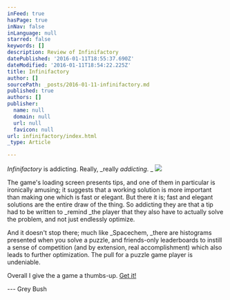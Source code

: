 ```yaml
---
inFeed: true
hasPage: true
inNav: false
inLanguage: null
starred: false
keywords: []
description: Review of Infinifactory
datePublished: '2016-01-11T18:55:37.690Z'
dateModified: '2016-01-11T18:54:22.225Z'
title: Infinifactory
author: []
sourcePath: _posts/2016-01-11-infinifactory.md
published: true
authors: []
publisher:
  name: null
  domain: null
  url: null
  favicon: null
url: infinifactory/index.html
_type: Article

---
```

_Infinifactory_ is addicting. Really, _really _addicting_. _
![](https://s3-us-west-2.amazonaws.com/the-grid-img/p/484a229f4e0368b8bc99898a9b848a1ba2167b08.jpg)

The game's loading screen presents tips, and one of them in particular is ironically amusing; it suggests that a working solution is more important than making one which is fast or elegant. But there it is; fast and elegant solutions are the entire draw of the thing. So addicting they are that a tip had to be written to _remind _the player that they also have to actually solve the problem, and not just endlessly optimize.

And it doesn't stop there; much like _Spacechem, _there are histograms presented when you solve a puzzle, and friends-only leaderboards to instill a sense of competition (and by extension, real accomplishment) which also leads to further optimization. The pull for a puzzle game player is undeniable.

Overall I give the a game a thumbs-up. [Get it!][0]

--- Grey Bush

[0]: http://www.zachtronics.com/infinifactory/